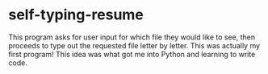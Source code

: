 # self-typing-resume
This program asks for user input for which file they would like to see, then proceeds to type out the requested file letter by letter. This was actually my first program! This idea was what got me into Python and learning to write code.
